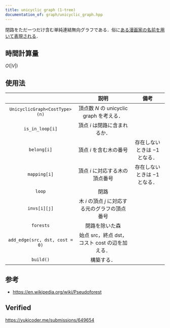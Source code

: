 ```yaml
---
title: unicyclic graph (1-tree)
documentation_of: graph/unicyclic_graph.hpp
---
```


閉路をただ一つだけ含む単純連結無向グラフである．俗に[ある漫画家の名前を用いて表現される](https://twitter.com/chokudai/status/772440823170379776)．


## 時間計算量

$O(\lvert V \rvert)$


## 使用法

||説明|備考|
|:--:|:--:|:--:|
|`UnicyclicGraph<CostType>(n)`|頂点数 $N$ の unicyclic graph を考える．||
|`is_in_loop[i]`|頂点 $i$ は閉路に含まれるか．||
|`belong[i]`|頂点 $i$ を含む木の番号|存在しないときは $-1$ となる．|
|`mapping[i]`|頂点 $i$ に対応する木の頂点番号|存在しないときは $-1$ となる．|
|`loop`|閉路||
|`invs[i][j]`|木 $i$ の頂点 $j$ に対応する元のグラフの頂点番号||
|`forests`|閉路を除いた森||
|`add_edge(src, dst, cost = 0)`|始点 $\mathrm{src}$，終点 $\mathrm{dst}$，コスト $\mathrm{cost}$ の辺を加える．|||
|`build()`|構築する．||


## 参考

- https://en.wikipedia.org/wiki/Pseudoforest


## Verified

https://yukicoder.me/submissions/649654

